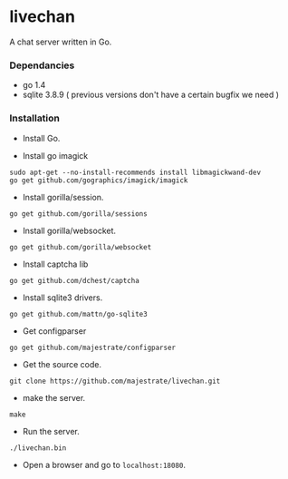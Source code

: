 # livechan
A chat server written in Go.

### Dependancies

* go 1.4
* sqlite 3.8.9 ( previous versions don't have a certain bugfix we need )


### Installation

- Install Go.

- Install go imagick
```
sudo apt-get --no-install-recommends install libmagickwand-dev
go get github.com/gographics/imagick/imagick
```

- Install gorilla/session.
```
go get github.com/gorilla/sessions
```
- Install gorilla/websocket.
```
go get github.com/gorilla/websocket
```
- Install captcha lib
```
go get github.com/dchest/captcha
```
- Install sqlite3 drivers.
```
go get github.com/mattn/go-sqlite3
```
- Get configparser
```
go get github.com/majestrate/configparser
```
- Get the source code.
```
git clone https://github.com/majestrate/livechan.git
```
- make the server.
```
make
```
- Run the server.
```
./livechan.bin
```
- Open a browser and go to `localhost:18080`.

